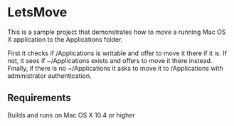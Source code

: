 LetsMove
========

This is a sample project that demonstrates how to move a running Mac OS X application to the Applications folder.

First it checks if /Applications is writable and offer to move it there if it is. If not, it sees if ~/Applications
exists and offers to move it there instead. Finally, if there is no ~/Applications it asks to move it to /Applications
with administrator authentication.

Requirements
------------
Builds and runs on Mac OS X 10.4 or higher
